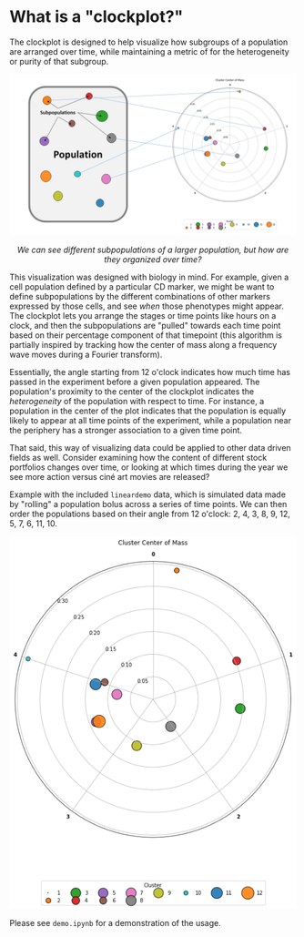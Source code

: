 # What is a "clockplot?"


The clockplot is designed to help visualize how subgroups of a population are arranged over time, while maintaining a metric of for the heterogeneity or purity of that subgroup. 

<div style="text-align:center;">
    <img src="img/pop-to-plot.PNG" alt="defining populations and subpopulations"/>
    <p><em>
        We can see different subpopulations of a larger population, but how are they organized over time?
    </p></em>
</div>


This visualization was designed with biology in mind. For example, given a cell population defined by a particular CD marker, we might be want to define subpopulations by the different combinations of other markers expressed by those cells, and see *when* those phenotypes might appear. The clockplot lets you arrange the stages or time points like hours on a clock, and then the subpopulations are "pulled" towards each time point based on their percentage component of that timepoint (this algorithm is partially inspired by tracking how the center of mass along a frequency wave moves during a Fourier transform). 

Essentially, the angle starting from 12 o'clock indicates how much time has passed in the experiment before a given population appeared. The population's proximity to the center of the clockplot indicates the *heterogeneity* of the population with respect to time. For instance, a population in the center of the plot indicates that the population is equally likely to appear at all time points of the experiment, while a population near the periphery has a stronger association to a given time point.  

That said, this way of visualizing data could be applied to other data driven fields as well. Consider examining how the content of different stock portfolios changes over time, or looking at which times during the year we see more action versus cin&eacute; art movies are released?

Example with the included `lineardemo` data, which is simulated data made by "rolling" a population bolus across a series of time points. We can then order the populations based on their angle from 12 o'clock: 2, 4, 3, 8, 9, 12, 5, 7, 6, 11, 10. 

![A sample clockplot using the built-in lineardemo data](img/demo.png)

Please see `demo.ipynb` for a demonstration of the usage.
